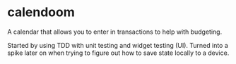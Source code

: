 # calendoom

A calendar that allows you to enter in transactions to help with budgeting.

Started by using TDD with unit testing and widget testing (UI). 
Turned into a spike later on when trying to figure out how to save state locally to a device. 
